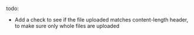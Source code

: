 todo:
- Add a check to see if the file uploaded matches content-length header, to make sure only whole files are uploaded
